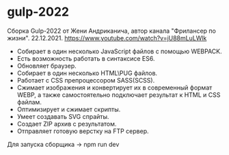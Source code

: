 # gulp-2022
Сборка Gulp-2022 от Жени Андриканича, автор канала "Фрилансер по жизни". 22.12.2021. https://www.youtube.com/watch?v=jU88mLuLWlk

- Собирает в один несколько JavaScript файлов с помощью WEBPACK.
- Есть возможность работать в синтаксисе ES6.
- Обновляет браузер.
- Собирает в один несколько HTML\PUG файлов.
- Работает с CSS препроцессором SASS(SCSS).
- Сжимает изображения и конвертирует их в современный формат WEBP, а также самостоятельно подключает результат к HTML и CSS файлам.
- Оптимизирует и сжимает скрипты. 
- Умеет создавать SVG спрайты.
- Создает ZIP архив с результатом.
- Отправляет готовую верстку на FTP сервер.

Для запуска сборщика -> npm run dev
